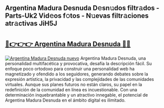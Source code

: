 ## Argentina Madura Desnuda D𝚎sn𝚞dos filtr𝚊dos - Parts-Uk2 Vid𝚎os f𝚘tos - N𝚞evas filtr𝚊ciones atr𝚊ctivas JiH5J

# <h2><a href="http://mbbpj4.tromn.icu/?c=Argentina+Madura+Desnuda">🔗👉👉👉 Argentina Madura Desnuda 🔗🔗</a></h2>

[![Argentina Madura Desnuda nuevo](https://i.imgur.com/pEAQMta.gif)](http://mbbpj4.tromn.icu/?c=Argentina+Madura+Desnuda)
Argentina Madura Desnuda, una personalidad multifacética y provocativa, desafía la descripción fácil. Su enfoque poco ortodoxo para construir una personalidad web ha magnetizado y ofendido a los seguidores, generando debates sobre la expresión artística, la privacidad y las complejidades de las comunidades virtuales. Aunque sus planes futuros no están claros, su papel en la redefinición de la comunidad en línea es incuestionable. Con una determinación inquebrantable y un atractivo innegable, el potencial de Argentina Madura Desnuda en el ámbito digital es ilimitado.
